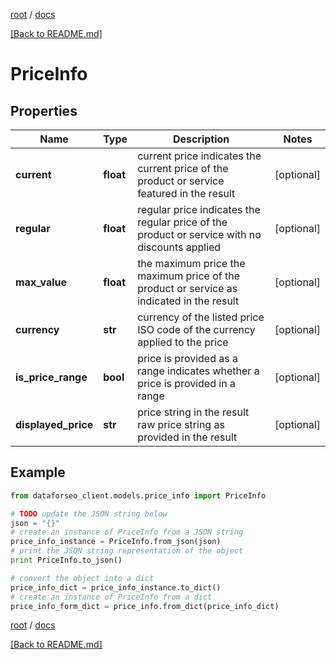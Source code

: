 [root](./../ "root") / [docs](./ "docs")

[[Back to README.md]](./../README.md "[Back to README.md]")

# PriceInfo

## Properties

Name | Type | Description | Notes
------------ | ------------- | ------------- | -------------
**current** | **float** | current price indicates the current price of the product or service featured in the result | [optional]
**regular** | **float** | regular price indicates the regular price of the product or service with no discounts applied | [optional]
**max_value** | **float** | the maximum price the maximum price of the product or service as indicated in the result | [optional]
**currency** | **str** | currency of the listed price ISO code of the currency applied to the price | [optional]
**is_price_range** | **bool** | price is provided as a range indicates whether a price is provided in a range | [optional]
**displayed_price** | **str** | price string in the result raw price string as provided in the result | [optional]

## Example

```python
from dataforseo_client.models.price_info import PriceInfo

# TODO update the JSON string below
json = "{}"
# create an instance of PriceInfo from a JSON string
price_info_instance = PriceInfo.from_json(json)
# print the JSON string representation of the object
print PriceInfo.to_json()

# convert the object into a dict
price_info_dict = price_info_instance.to_dict()
# create an instance of PriceInfo from a dict
price_info_form_dict = price_info.from_dict(price_info_dict)
```

  

[root](./../ "root") / [docs](./ "docs")

[[Back to README.md]](./../README.md "[Back to README.md]")